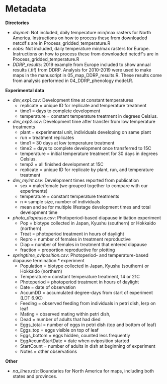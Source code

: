 # Metadata

**Directories**
* *daymet*: Not included, daily temperature min/max rasters for North America. Instructions on how to process these from downloaded netcdf's are in Process_gridded_temperature.R
* *eobs*: Not included, daily temperature min/max rasters for Europe. Instructions on how to process these from downloaded netcdf's are in Process_gridded_temperature.R
* *DDRP_results*: 2019 example from Europe included to show annual results (.tif) from DDRP. Analysis for 2010-2019 were used to make maps in the manuscript in 05_map_DDRP_results.R. These results come from analysis performed in 04_DDRP_phenology model.R.

**Experimental data**
* *dev_exp1.csv*: Development time at constant temperatures
    * replicate = unique ID for replicate and temperature treatment
    * time1 = days to complete development
    * temperature = constant temperature treatment in degrees Celsius.
* *dev_exp2.csv*: Development time after transfer from low temperature treatments
    * plant = experimental unit, individuals developing on same plant
    * run = treatment replicates
    * time1 = 30 days at low temperature treatment
    * time2 = days to complete development once transferred to 15C
    * temperature = initial temperature treatment for 30 days in degrees Celsius.
    * temp2 = all finished development at 15C
    * replicate = unique ID for replicate by plant, run, and temperature treatment
* *dev_myint.csv*: Development times reported from publication
    * sex = male/female (we grouped together to compare with our experiments)
    * temperature = constant temperature treatments
    * n = sample size, number of individuals
    * mean and se for multiple lifestage development times and total development time
* *photo_diapause.csv*: Photoperiod-based diapause initiation experiment
    * Pop = biotype collected in Japan, Kyushu (southern) or Hokkaido (northern)
    * Treat = photoperiod treatment in hours of daylight
    * Repro = number of females in treatment reproductive
    * Diap = number of females in treatment that entered diapause
    * fraction = proportion reproductive for plotting
* *springtime_oviposition.csv*: Photoperiod- and temperature-based diapause termination * experiment
    * Population = biotype collected in Japan, Kyushu (southern) or Hokkaido (northern)
    * Temperature = constant temperature treatment, 14 or 21C
    * Photoperiod = photoperiod treatment in hours of daylight
    * Date = date of observation
    * AccumDD = accumulated degree-days from start of experiment (LDT 6.9C)
    * Feeding = observed feeding from individuals in petri dish, lerp on leaf
    * Mating = observed mating within petri dish,
    * Dead = number of adults that had died
    * Eggs_total = number of eggs in petri dish (top and bottom of leaf)
    * Eggs_top = eggs visible on top of leaf
    * Eggs_bottom = eggs hidden, counted less frequently
    * EggAccumStartDate = date when oviposition started
    * StartCount = number of adults in dish at beginning of experiment
    * Notes = other observations

**Other**
* *na_lines.rds*: Boundaries for North America for maps, including both states and provinces.

